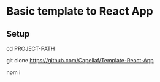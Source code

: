# Basic template to React App

## Setup
cd PROJECT-PATH

git clone https://github.com/Capellaf/Template-React-App

npm i
